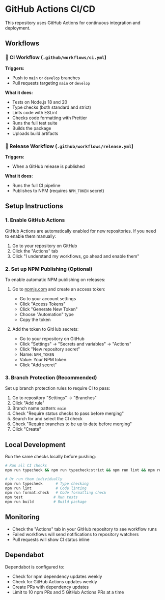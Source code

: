 # GitHub Actions CI/CD

This repository uses GitHub Actions for continuous integration and deployment.

## Workflows

### 🔄 CI Workflow (`.github/workflows/ci.yml`)

**Triggers:**
- Push to `main` or `develop` branches
- Pull requests targeting `main` or `develop`

**What it does:**
- Tests on Node.js 18 and 20
- Type checks (both standard and strict)
- Lints code with ESLint
- Checks code formatting with Prettier
- Runs the full test suite
- Builds the package
- Uploads build artifacts

### 🚀 Release Workflow (`.github/workflows/release.yml`)

**Triggers:**
- When a GitHub release is published

**What it does:**
- Runs the full CI pipeline
- Publishes to NPM (requires `NPM_TOKEN` secret)

## Setup Instructions

### 1. Enable GitHub Actions
GitHub Actions are automatically enabled for new repositories. If you need to enable them manually:
1. Go to your repository on GitHub
2. Click the "Actions" tab
3. Click "I understand my workflows, go ahead and enable them"

### 2. Set up NPM Publishing (Optional)
To enable automatic NPM publishing on releases:

1. Go to [npmjs.com](https://www.npmjs.com) and create an access token:
   - Go to your account settings
   - Click "Access Tokens"
   - Click "Generate New Token"
   - Choose "Automation" type
   - Copy the token

2. Add the token to GitHub secrets:
   - Go to your repository on GitHub
   - Click "Settings" → "Secrets and variables" → "Actions"
   - Click "New repository secret"
   - Name: `NPM_TOKEN`
   - Value: Your NPM token
   - Click "Add secret"

### 3. Branch Protection (Recommended)
Set up branch protection rules to require CI to pass:

1. Go to repository "Settings" → "Branches"
2. Click "Add rule"
3. Branch name pattern: `main`
4. Check "Require status checks to pass before merging"
5. Search for and select the CI check
6. Check "Require branches to be up to date before merging"
7. Click "Create"

## Local Development

Run the same checks locally before pushing:

```bash
# Run all CI checks
npm run typecheck && npm run typecheck:strict && npm run lint && npm run format:check && npm test && npm run build

# Or run them individually
npm run typecheck      # Type checking
npm run lint           # Code linting
npm run format:check   # Code formatting check
npm test              # Run tests
npm run build         # Build package
```

## Monitoring

- Check the "Actions" tab in your GitHub repository to see workflow runs
- Failed workflows will send notifications to repository watchers
- Pull requests will show CI status inline

## Dependabot

Dependabot is configured to:
- Check for npm dependency updates weekly
- Check for GitHub Actions updates weekly
- Create PRs with dependency updates
- Limit to 10 npm PRs and 5 GitHub Actions PRs at a time

